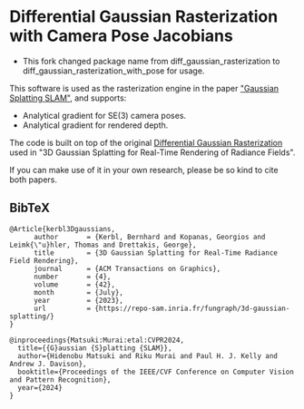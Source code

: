 # Differential Gaussian Rasterization with Camera Pose Jacobians
* This fork changed package name from diff_gaussian_rasterization to diff_gaussian_rasterization_with_pose for usage.

This software is used as the rasterization engine in the paper ["Gaussian Splatting SLAM"](https://arxiv.org/abs/2312.06741), and supports:

* Analytical gradient for SE(3) camera poses.
* Analytical gradient for rendered depth.

The code is built on top of the original [Differential Gaussian Rasterization](https://github.com/graphdeco-inria/diff-gaussian-rasterization) used in "3D Gaussian Splatting for Real-Time Rendering of Radiance Fields".

If you can make use of it in your own research, please be so kind to cite both papers.


<section class="section" id="BibTeX">
  <div class="container is-max-desktop content">
    <h2 class="title">BibTeX</h2>
    <pre><code>@Article{kerbl3Dgaussians,
      author       = {Kerbl, Bernhard and Kopanas, Georgios and Leimk{\"u}hler, Thomas and Drettakis, George},
      title        = {3D Gaussian Splatting for Real-Time Radiance Field Rendering},
      journal      = {ACM Transactions on Graphics},
      number       = {4},
      volume       = {42},
      month        = {July},
      year         = {2023},
      url          = {https://repo-sam.inria.fr/fungraph/3d-gaussian-splatting/}
}</code></pre>
</code></pre>
    <pre><code>@inproceedings{Matsuki:Murai:etal:CVPR2024,
  title={{G}aussian {S}platting {SLAM}},
  author={Hidenobu Matsuki and Riku Murai and Paul H. J. Kelly and Andrew J. Davison},
  booktitle={Proceedings of the IEEE/CVF Conference on Computer Vision and Pattern Recognition},
  year={2024}
}</code></pre>

</div>
</section>

